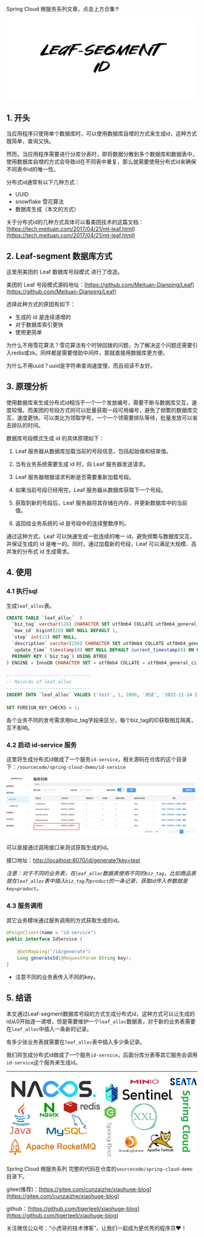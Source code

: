 Spring Cloud 微服务系列文章，点击上方合集↑

![](/images/SpringCloud/11/cover.png)

## 1. 开头

当应用程序只使用单个数据库时，可以使用数据库自增的方式来生成id，这种方式既简单，查询又快。

然而，当应用程序需要进行分库分表时，即将数据分散到多个数据库和数据表中，使用数据库自增的方式会导致id在不同表中重复，那么就需要使用分布式id来确保不同表中id的唯一性。

分布式id通常有以下几种方式：

*   UUID
*   snowflake 雪花算法
*   数据库生成（本文的方式）

关于分布式id的几种方式具体可以看美团技术的这篇文档：[https://tech.meituan.com/2017/04/21/mt-leaf.html](https://tech.meituan.com/2017/04/21/mt-leaf.html)

## 2. Leaf-segment 数据库方式

这里用美团的 Leaf 数据库号段模式 进行了改造。

美团的 Leaf 号段模式源码地址：[https://github.com/Meituan-Dianping/Leaf](https://github.com/Meituan-Dianping/Leaf)

选择此种方式的原因有如下：

*   生成的 id 是连续递增的
*   对于数据库索引更快
*   使用更简单

为什么不用雪花算法？雪花算法有个时钟回拨的问题，为了解决这个问题还需要引入redis或zk。同样都是需要借助中间件，那就直接用数据库更方便。

为什么不用uuid？uuid是字符串查询速度慢，而且阅读不友好。

## 3. 原理分析

使用数据库来生成分布式id相当于一个一个发放编号，需要不断与数据库交互，速度较慢。而美团的号段方式则可以批量获取一段可用编号，避免了频繁的数据库交互，速度更快。可以类比为领取学号，一个一个领需要排队等待，批量发放可以省去排队的时间。

数据库号段模式生成 id 的具体原理如下：

1. Leaf 服务器从数据库加载当前的号段信息，包括起始值和结束值。

2. 当有业务系统需要生成 id 时，向 Leaf 服务器发送请求。

3. Leaf 服务器根据请求判断是否需要重新加载号段。

4. 如果当前号段已经用完，Leaf 服务器从数据库获取下一个号段。

5. 获取到新的号段后，Leaf 服务器将其存储在内存，并更新数据库中的当前值。

6. 返回给业务系统的 id 是号段中的连续整数序列。

通过这种方式，Leaf 可以快速生成一批连续的唯一 id，避免频繁与数据库交互，并保证生成的 id 是唯一的。同时，通过加载新的号段，Leaf 可以满足大规模、高并发的分布式 id 生成需求。

## 4. 使用

### 4.1 执行sql

生成`leaf_alloc`表。

```sql
CREATE TABLE `leaf_alloc`  (
  `biz_tag` varchar(128) CHARACTER SET utf8mb4 COLLATE utf8mb4_general_ci NOT NULL DEFAULT '',
  `max_id` bigint(20) NOT NULL DEFAULT 1,
  `step` int(11) NOT NULL,
  `description` varchar(256) CHARACTER SET utf8mb4 COLLATE utf8mb4_general_ci NULL DEFAULT NULL,
  `update_time` timestamp(0) NOT NULL DEFAULT current_timestamp(0) ON UPDATE CURRENT_TIMESTAMP(0),
  PRIMARY KEY (`biz_tag`) USING BTREE
) ENGINE = InnoDB CHARACTER SET = utf8mb4 COLLATE = utf8mb4_general_ci ROW_FORMAT = Dynamic;

-- ----------------------------
-- Records of leaf_alloc
-- ----------------------------
INSERT INTO `leaf_alloc` VALUES ('test', 1, 2000, '测试', '2022-11-14 17:18:12');

SET FOREIGN_KEY_CHECKS = 1;

```

各个业务不同的发号需求用biz_tag字段来区分，每个biz_tag的ID获取相互隔离，互不影响。

### 4.2 启动 id-service 服务

这里将生成分布式id做成了一个服务`id-service`，相关源码在仓库的这个目录下：`/sourcecode/spring-cloud-demo/id-service`

![](/images/SpringCloud/11/01.png)

可以直接通过调用接口来测试获取生成的id。

接口地址：[http://localhost:8070/id/generate?key=test](http://localhost:8070/id/generate?key=test)


*注意：对于不同的业务表，在`leaf_alloc`数据表使用不同的`biz_tag`，比如商品表就在`leaf_alloc`表中插入`biz_tag`为`product`的一条记录，获取id传入参数就是`key=product`。*

### 4.3 服务调用

其它业务模块通过服务调用的方式获取生成的id。

```java
@FeignClient(name = "id-service")
public interface IdService {

    @GetMapping("/id/generate")
    Long generateId(@RequestParam String key);
}
```
- 注意不同的业务表传入不同的key。


## 5. 结语

本文通过Leaf-segment数据库号段的方式生成分布式id，这种方式可以让生成的id从0开始逐一递增，但是需要维护一个`leaf_alloc`数据表，对于新的业务表需要在`leaf_alloc`中插入一条新的记录。

有多少张业务表就需要在`leaf_alloc`表中插入多少条记录。

我们将生成分布式id做成了一个服务`id-service`，后面分库分表等其它服务会调用`id-service`这个服务来生成id。

---

![](/images/SpringCloud/01/01.png)

Spring Cloud 微服务系列 完整的代码在仓库的`sourcecode/spring-cloud-demo`目录下。

gitee(推荐)：[https://gitee.com/cunzaizhe/xiaohuge-blog](https://gitee.com/cunzaizhe/xiaohuge-blog)

github：[https://github.com/tigerleeli/xiaohuge-blog](https://github.com/tigerleeli/xiaohuge-blog)

关注微信公众号：“小虎哥的技术博客”，让我们一起成为更优秀的程序员❤️！